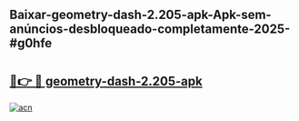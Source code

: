 ## Baixar-geometry-dash-2.205-apk-Apk-sem-anúncios-desbloqueado-completamente-2025-#g0hfe

# <h2><a href="https://ainizakaria.my?title=geometry-dash-2.205-apk&ref=20M">🔗👉 🔴 geometry-dash-2.205-apk</a></h2>

[![acn](https://github.com/user-attachments/assets/0f9c940e-d8b0-45ae-aac7-cd30a18b3e1c)](https://ainizakaria.my?title=geometry-dash-2.205-apk&ref=20M)

